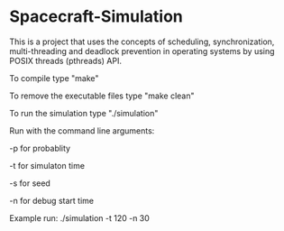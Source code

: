# Spacecraft-Simulation
This is a project that uses the concepts of scheduling, synchronization, multi-threading and deadlock prevention in operating systems by using POSIX threads (pthreads) API. 

To compile type "make" 

To remove the executable files type "make clean"

To run the simulation type "./simulation"


Run with the command line arguments:

-p <number> for probablity
  
-t <number> for simulaton time
  
-s <number> for seed
  
-n <number> for debug start time
  

Example run: ./simulation -t 120 -n 30
